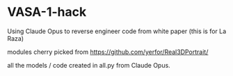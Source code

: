 # VASA-1-hack
Using Claude Opus to reverse engineer code from white paper (this is for La Raza)


modules cherry picked from 
https://github.com/yerfor/Real3DPortrait/


all the models / code created in all.py from Claude Opus.


